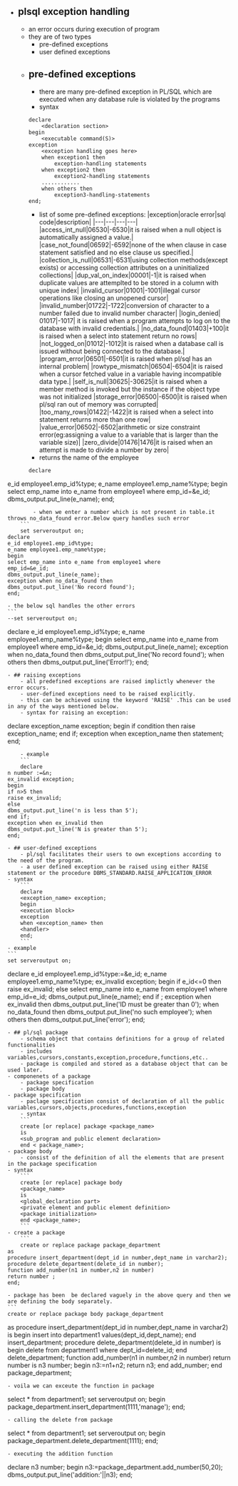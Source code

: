 - ## plsql exception handling
    - an error occurs during execution of program
    - they are of two types
        - pre-defined exceptions
        - user defined exceptions
    - ## pre-defined exceptions
        - there are many pre-defined exception in PL/SQL which are executed when any database rule is violated by the programs
        - syntax
        ```
        declare
            <declaration section>
        begin
            <executable command(S)>
        exception
            <exception handling goes here>
            when exception1 then
                exception-handling statements
            when exception2 then
                exception2-handling statements
            ............
            when others then
                exception3-handling-statements
        end;
        ```
        - list of some pre-defined exceptions:
        |exception|oracle error|sql code|description|
        |---|---|---|---|
        |access_int_null|06530|-6530|it is raised when a null object is automatically assigned a value.|
        |case_not_found|06592|-6592|none of the when clause in case statement satisfied and no else clause us specified.|
        |collection_is_null|06531|-6531|using collection methods(except exists) or accessing collection attributes on a uninitialized collections|
        |dup_val_on_index|00001|-1|it is raised when duplicate values are attemplted to be stored in a column with unique index|
        |invalid_cursor|01001|-1001|illegal cursor operations like closing an unopened cursor|
        |invalid_number|01722|-1722|conversion of character to a number failed due to invalid number character|
        |login_denied| 01017|-1017| it is raised when a program attempts to log on to the database with invalid credentials.|
        |no_data_found|01403|+100|it is raised when a select into statement return no rows|
        |not_logged_on|01012|-1012|it is raised when a database call is issued without being connected to the database.|
        |program_error|06501|-6501|it is raised when pl/sql has an internal problem|
        |rowtype_mismatch|06504|-6504|it is raised when a cursor fetched value in a variable having incompatible data type.|
        |self_is_null|30625|-30625|it is raised when a member method is invoked but the instance if the object type was not initialized
        |storage_error|06500|-6500|it is raised when pl/sql ran out of memory was corrupted|
        |too_many_rows|01422|-1422|it is raised when a select into statement returns more than one row|
        |value_error|06502|-6502|arithmetic or size constraint error(eg:assigning a value to a variable that is larger than the variable size)|
        |zero_divide|01476|1476|it is raised when an attempt is made to divide a number by zero|
        - returns the name of the employee
        ```
        declare
e_id employee1.emp_id%type;
e_name employee1.emp_name%type;
begin
select emp_name into e_name from employee1 where
emp_id=&e_id;
dbms_output.put_line(e_name);
end;
```
        - when we enter a number which is not present in table.it throws no_data_found error.Below query handles such error
    ```
    set serveroutput on;
declare
e_id employee1.emp_id%type;
e_name employee1.emp_name%type;
begin
select emp_name into e_name from employee1 where
emp_id=&e_id;
dbms_output.put_line(e_name);
exception when no_data_found then
dbms_output.put_line('No record found');
end;
```
    - the below sql handles the other errors
    ```
    --set serveroutput on;
declare
e_id employee1.emp_id%type;
e_name employee1.emp_name%type;
begin
select emp_name into e_name from employee1 where
emp_id=&e_id;
dbms_output.put_line(e_name);
exception when no_data_found then
dbms_output.put_line('No record found');
when others then
dbms_output.put_line('Error!!');
end;
```
- ## raising exceptions
    - all predefined exceptions are raised implictly whenever the error occurs.
    - user-defined exceptions need to be raised explicitly.
    - this can be achieved using the keyword 'RAISE' .This can be used in any of the ways mentioned below.
    - syntax for raising an exception:
```
declare
    exception_name exception;
begin
    if condition then
        raise exception_name;
    end if;
exception
    when exception_name then
    statement;
end;
```
    - example
    ```
    declare 
n number :=&n;
ex_invalid exception;
begin
if n>5 then
raise ex_invalid;
else
dbms_output.put_line('n is less than 5');
end if;
exception when ex_invalid then
dbms_output.put_line('N is greater than 5');
end;
```
    - ## user-defined exceptions
        - pl/sql facilitates their users to own exceptions according to the need of the program.
        - a user defined exception can be raised using either RAISE statement or the procedure DBMS_STANDARD.RAISE_APPLICATION_ERROR
    - syntax
        ```
        declare
        <exception_name> exception;
        begin
        <execution block>
        exception
        when <exception_name> then
        <handler>
        end;
        ```
    - example
    ```
    set serveroutput on;
declare 
e_id employee1.emp_id%type:=&e_id;
e_name employee1.emp_name%type;
ex_invalid exception;
begin
if e_id<=0 then raise
ex_invalid;
else 
select emp_name into e_name from employee1 where emp_id=e_id;
dbms_output.put_line(e_name);
end if ;
exception when ex_invalid then
dbms_output.put_line('ID must be greater than 0');
when no_data_found then
dbms_output.put_line('no such employee');
when others then
dbms_output.put_line('error');
end; 
```
- ## pl/sql package
    - schema object that contains definitions for a group of related functionalities
    - includes variables,cursors,constants,exception,procedure,functions,etc..
    - package is compiled and stored as a database object that can be used later.
- componenets of a package
    - package specification
    - package body
- package specification
    - paclage specification consist of declaration of all the public variables,cursors,objects,procedures,functions,exception
    - syntax
    ```
    create [or replace] package <package_name>
    is 
    <sub_program and public element declaration>
    end < package_name>;
- package body
    - consist of the definition of all the elements that are present in the package specification
- syntax
    ```
    create [or replace] package body
    <package_name>
    is
    <global_declaration part>
    <private element and public element definition>
    <package initialization>
    end <package_name>;
    ```
- create a package
    ```
    create or replace package package_department
as 
procedure insert_department(dept_id in number,dept_name in varchar2);
procedure delete_department(delete_id in number);
function add_number(n1 in number,n2 in number)
return number ;
end;
```
    - package has been  be declared vaguely in the above query and then we are defining the body separately.
    ```
    create or replace package body package_department
as
procedure insert_department(dept_id in number,dept_name in varchar2)
is 
begin
insert into department1 values(dept_id,dept_name);
end insert_department;
procedure delete_department(delete_id in number)
is 
begin
delete from department1 where dept_id=delete_id;
end delete_department;
function add_number(n1 in number,n2 in number)
return number
is 
n3 number;
begin 
n3:=n1+n2;
return n3;
end add_number;
end package_department;
```
- voila we can exceute the function in package
```
select * from department1;
set serveroutput on;
begin 
package_department.insert_department(1111,'manage');
end;
```
- calling the delete from package
```
select * from department1;
set serveroutput on;
begin 
package_department.delete_department(1111);
end;
```
- executing the addition function
```
declare 
n3 number;
begin
n3:=package_department.add_number(50,20);
dbms_output.put_line('addition:'||n3);
end;
```
                 